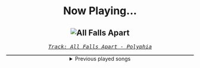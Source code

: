 <div align="center"> 
<h1>Now Playing...</h1>

![All Falls Apart](https://i.scdn.co/image/ab67616d00001e02a2d8391f5021568d253a4eef)
--
_<samp><a href="https://open.spotify.com/track/6558wkcKLtfPf9bhOzHFXf">Track: All Falls Apart - Polyphia</a></samp>_

<div style="border: 1px #4B5054 solid"></div>
<details>
  <summary>
    Previous played songs
  </summary>
  <table>
    <thead>
      <tr>
        <th>
          Artist
        </th>
        <th>
          Song
        </th>
        <th>
          Link
        </th>
      </tr>
    </thead>
    <tbody>
      <tr><td>Polyphia</td><td>All Falls Apart</td><td><a href="https://open.spotify.com/track/6558wkcKLtfPf9bhOzHFXf">https://open.spotify.com/track/6558wkcKLtfPf9bhOzHFXf</a></td></tr><tr><td>LANDMVRKS</td><td>Heretic</td><td><a href="https://open.spotify.com/track/4whGYZQVkjI7r1hAyc4BFY">https://open.spotify.com/track/4whGYZQVkjI7r1hAyc4BFY</a></td></tr><tr><td>Of Virtue</td><td>Sober</td><td><a href="https://open.spotify.com/track/04EwbAa5CxdjaEEcrhRRRs">https://open.spotify.com/track/04EwbAa5CxdjaEEcrhRRRs</a></td></tr><tr><td>Seeing Things</td><td>Switchblade</td><td><a href="https://open.spotify.com/track/2XWitdTHchAFEK0pi7nZc3">https://open.spotify.com/track/2XWitdTHchAFEK0pi7nZc3</a></td></tr><tr><td>Alpha Wolf</td><td>Sucks 2 Suck</td><td><a href="https://open.spotify.com/track/256sFTOD01wutUbC7omH17">https://open.spotify.com/track/256sFTOD01wutUbC7omH17</a></td></tr><tr><td>Upon A Burning Body</td><td>You Don't Own Me</td><td><a href="https://open.spotify.com/track/734G3NXSI5lIgTv3sPAsiV">https://open.spotify.com/track/734G3NXSI5lIgTv3sPAsiV</a></td></tr><tr><td>Bad Omens</td><td>ARTIFICIAL SUICIDE</td><td><a href="https://open.spotify.com/track/2Qv8xJzenocwXyGlMU5PaC">https://open.spotify.com/track/2Qv8xJzenocwXyGlMU5PaC</a></td></tr><tr><td>Downswing</td><td>Bound To Misery</td><td><a href="https://open.spotify.com/track/0HdgGl44vRH2i9cjiW8jLF">https://open.spotify.com/track/0HdgGl44vRH2i9cjiW8jLF</a></td></tr><tr><td>Polyphia</td><td>Neurotica</td><td><a href="https://open.spotify.com/track/7hzYTORVWbYaFq7LIcHnNx">https://open.spotify.com/track/7hzYTORVWbYaFq7LIcHnNx</a></td></tr><tr><td>Born Of Osiris</td><td>Torchbearer</td><td><a href="https://open.spotify.com/track/23W4G1vOcaNEMvOzXZIepC">https://open.spotify.com/track/23W4G1vOcaNEMvOzXZIepC</a></td></tr><tr><td>We Came As Romans</td><td>Plagued</td><td><a href="https://open.spotify.com/track/6xC8tcFBMMjJIyfPw66lDF">https://open.spotify.com/track/6xC8tcFBMMjJIyfPw66lDF</a></td></tr><tr><td>If Not For Me</td><td>Feel Me Now</td><td><a href="https://open.spotify.com/track/0Qc7UYagLJkUM8xZ3b7gKJ">https://open.spotify.com/track/0Qc7UYagLJkUM8xZ3b7gKJ</a></td></tr><tr><td>Dark Divine</td><td>Cold</td><td><a href="https://open.spotify.com/track/7l4wNICRX17OKODI9l4yB6">https://open.spotify.com/track/7l4wNICRX17OKODI9l4yB6</a></td></tr><tr><td>ENMY</td><td>DAMN</td><td><a href="https://open.spotify.com/track/444DpGSmnesBw9WiySbdHx">https://open.spotify.com/track/444DpGSmnesBw9WiySbdHx</a></td></tr><tr><td>NOVELISTS</td><td>Turn It Up (Keyboard Warriors Social Club)</td><td><a href="https://open.spotify.com/track/0PkWNpQAsH7xQHtzYJHgSD">https://open.spotify.com/track/0PkWNpQAsH7xQHtzYJHgSD</a></td></tr><tr><td>Polyphia</td><td>Reverie</td><td><a href="https://open.spotify.com/track/07QlP7twNI81IsqhKLFiER">https://open.spotify.com/track/07QlP7twNI81IsqhKLFiER</a></td></tr><tr><td>Of Virtue</td><td>A.N.X.I.E.T.Y.</td><td><a href="https://open.spotify.com/track/5vbFhpBdNUiZBTzJWng8hS">https://open.spotify.com/track/5vbFhpBdNUiZBTzJWng8hS</a></td></tr><tr><td>Catch Your Breath</td><td>No Evil</td><td><a href="https://open.spotify.com/track/2wInk7vMCISDe1fMRXiN54">https://open.spotify.com/track/2wInk7vMCISDe1fMRXiN54</a></td></tr><tr><td>Andromida</td><td>Abandon (feat. Daedric)</td><td><a href="https://open.spotify.com/track/2bCCrCJrdwI0GyVxt52JBT">https://open.spotify.com/track/2bCCrCJrdwI0GyVxt52JBT</a></td></tr><tr><td>Northlane</td><td>Carbonized</td><td><a href="https://open.spotify.com/track/3eovN9jZVyLrcbRF7MBXUs">https://open.spotify.com/track/3eovN9jZVyLrcbRF7MBXUs</a></td></tr>
    </tbody>
  </table>
</details>

</div>
